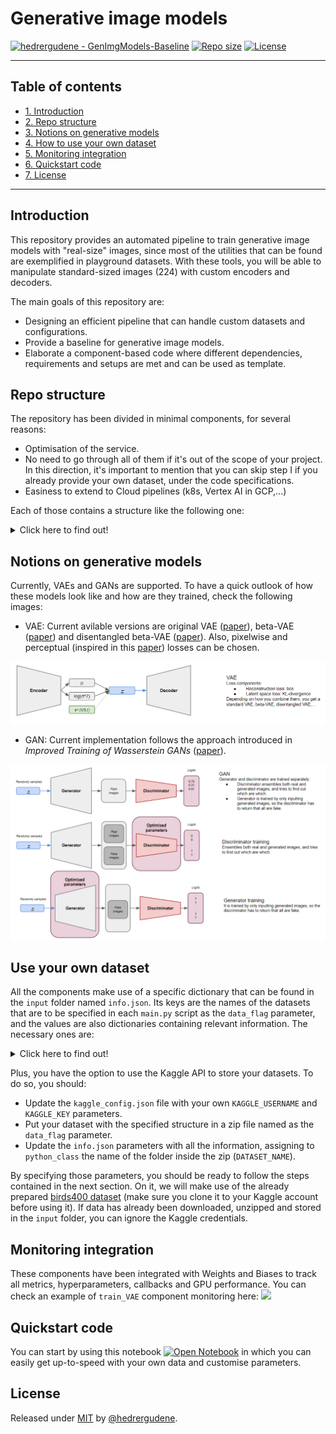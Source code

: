 # Generative image models

[![hedrergudene - GenImgModels-Baseline](https://img.shields.io/static/v1?label=hedrergudene&message=GenImgModels-Baseline&color=blue&logo=github)](https://github.com/hedrergudene/GenImgModels-Baseline "Go to GitHub repo")
[![Repo size](https://img.shields.io/github/repo-size/hedrergudene/VAE_SSL_Med?style=plastic)](#reposize)
[![License](https://img.shields.io/badge/License-MIT-blue)](#license)

---
## Table of contents
- [1. Introduction](#introduction)
- [2. Repo structure](#repo-structure)
- [3. Notions on generative models](#notions-on-generative-models)
- [4. How to use your own dataset](#use-your-own-dataset)
- [5. Monitoring integration](#monitoring-integration)
- [6. Quickstart code](#quickstart-code)
- [7. License](#license)
---

## Introduction
This repository provides an automated pipeline to train generative image models with "real-size" images, since most of the utilities that can be found are exemplified in playground datasets. With these tools, you will be able to manipulate standard-sized images (224) with custom encoders and decoders.

The main goals of this repository are:
* Designing an efficient pipeline that can handle custom datasets and configurations.
* Provide a baseline for generative image models.
* Elaborate a component-based code where different dependencies, requirements and setups are met and can be used as template.


## Repo structure
The repository has been divided in minimal components, for several reasons:

* Optimisation of the service.
* No need to go through all of them if it's out of the scope of your project. In this direction, it's important to mention that you can skip step I if you already provide your own dataset, under the code specifications.
* Easiness to extend to Cloud pipelines (k8s, Vertex AI in GCP,...)

Each of those contains a structure like the following one:
<details>
<summary>
Click here to find out!
</summary>

    ├── src                                         # Compiled files (alternatively `dist`)
    │   ├── dataset.py                              # Method that structures and transforms data
    │   ├── loss.py                                 # Custom function to meet our needs during training
    │   ├── layers.py                               # Auxiliary modules to build encoder and decoder
    │   ├── model.py                                # Core script containing the architecture of the model
    │   ├── fitter.py                               # Training wrapper
    │   └── ...         
    ├── input                                       # Configuration files, datasets,...
    │   ├── info.json                               # Configuration file for datasets information
    │   ├── model_config.json                       # Configuration file for model architecture (depth, style,...)
    │   ├── training_config.json                    # Configuration file for model training (batch_size, learning_rate,...)
    │   ├── wandb_config.json                       # Credentiales for Weights and Biases API usage
    │   ├── kaggle_config.json                      # Configuration file for Kaggle API (KAGGLE_USERNAME and KAGGLE_KEY)
    │   └── DATASET_NAME                            # Image dataset containing a folder structure
    │       ├── train 
    │       │   ├── class_1                     
    │       │   │   ├── image_1_class_1_train.png 
    │       │   │   ├── image_2_class_1_train.png              
    │       │   │   └── ...    
    │       │   ├── class_2              
    │       │   │   ├── image_1_class_2_train.png 
    │       │   │   ├── image_2_class_2_train.png              
    │       │   │   └── ...   
    │       │   └── ...
    │       └── val
    │           ├── class_1                     
    │           │   ├── image_1_class_1_val.png 
    │           │   ├── image_2_class_1_val.png              
    │           │   └── ...    
    │           ├── class_2              
    │           │   ├── image_1_class_2_val.png 
    │           │   ├── image_2_class_2_val.png              
    │           │   └── ...   
    │           └── ...
    ├── main.py                                     # Main script to run the code of the component
    ├── Dockerfile                                  # Docker code to build an image encapsulating the main.py code
    └── requirements.txt                            # Docker code to build an image encapsulating the code
</details>


## Notions on generative models

Currently, VAEs and GANs are supported. To have a quick outlook of how these models look like and how are they trained, check the following images:

* VAE: Current avilable versions are original VAE ([paper](https://arxiv.org/abs/1312.6114)), beta-VAE ([paper](https://openreview.net/forum?id=Sy2fzU9gl)) and disentangled beta-VAE ([paper](https://arxiv.org/abs/1804.03599)). Also, pixelwise and perceptual (inspired in this [paper](https://arxiv.org/abs/1603.08155)) losses can be chosen.

![VAEImage](images/VAEimage.PNG)

* GAN: Current implementation follows the approach introduced in *Improved Training of Wasserstein GANs* ([paper](https://proceedings.neurips.cc/paper/2017/hash/892c3b1c6dccd52936e27cbd0ff683d6-Abstract.html)).

![GANImage](images/GANimage.PNG)


## Use your own dataset
All the components make use of a specific dictionary that can be found in the `input` folder named `info.json`. Its keys are the names of the datasets that are to be specified in each `main.py` script as the `data_flag` parameter, and the values are also dictionaries containing relevant information. The necessary ones are:

<details>
<summary>
Click here to find out!
</summary>
    
    ├── img_size            # Size to which images will be resized.
    ├── python_class        # Name of the folder in which resized images will be stored.
    ├── url                 # Link where to download a `.zip` file containing a folder names as the previous parameter, and a folder structured as specified.
    ├── label               # Dictionary with containing numeric labels as keys and names of classes in folder structure as respective values.
    ├── n_channels          # 1 if images are grayscale or 3 if images are RGB.
    └── n_samples           # Dictionary with train-val folders as keys, and number of images in each as values.
    
</details>

Plus, you have the option to use the Kaggle API to store your datasets. To do so, you should:

* Update the `kaggle_config.json` file with your own `KAGGLE_USERNAME` and `KAGGLE_KEY` parameters.
* Put your dataset with the specified structure in a zip file named as the `data_flag` parameter.
* Update the `info.json` parameters with all the information, assigning to `python_class` the name of the folder inside the zip (`DATASET_NAME`).

By specifying those parameters, you should be ready to follow the steps contained in the next section. On it, we will make use of the already prepared [birds400 dataset](https://www.kaggle.com/datasets/antoniozarauzmoreno/birds400) (make sure you clone it to your Kaggle account before using it). If data has already been downloaded, unzipped and stored in the `input` folder, you can ignore the Kaggle credentials.


## Monitoring integration
These components have been integrated with Weights and Biases to track all metrics, hyperparameters, callbacks and GPU performance. You can check an example of `train_VAE` component monitoring here: [![](https://raw.githubusercontent.com/wandb/assets/main/wandb-github-badge-28-gray.svg)](https://wandb.ai/azm630/GenImgModels_VAE)


## Quickstart code
You can start by using this notebook [![Open Notebook](https://colab.research.google.com/assets/colab-badge.svg)](/Quickstart.ipynb) in which you can easily get up-to-speed with your own data and customise parameters.

## License
Released under [MIT](/LICENSE) by [@hedrergudene](https://github.com/hedrergudene).
